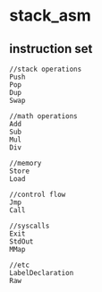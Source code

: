 # stack_asm

## instruction set
```
//stack operations
Push
Pop
Dup
Swap

//math operations
Add
Sub
Mul
Div

//memory
Store
Load

//control flow
Jmp
Call

//syscalls
Exit
StdOut
MMap

//etc
LabelDeclaration
Raw
```